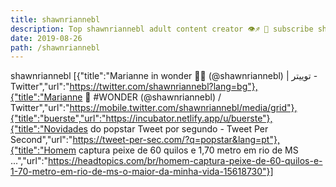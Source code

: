```yaml
---
title: shawnriannebl
description: Top shawnriannebl adult content creator 👁♐️ 👑 subscribe shawnriannebl to my porn site below IG shawnriannebl
date: 2019-08-26
path: /shawnriannebl
---
```


shawnriannebl
[{"title":"Marianne in wonder 🦋🤡 (@shawnriannebl) | توییتر - Twitter","url":"https://twitter.com/shawnriannebl?lang=bg"},{"title":"Marianne 🦋 #WONDER (@shawnriannebl) / Twitter","url":"https://mobile.twitter.com/shawnriannebl/media/grid"},{"title":"buerste","url":"https://incubator.netlify.app/u/buerste"},{"title":"Novidades do popstar Tweet por segundo - Tweet Per Second","url":"https://tweet-per-sec.com/?q=popstar&lang=pt"},{"title":"Homem captura peixe de 60 quilos e 1,70 metro em rio de MS ...","url":"https://headtopics.com/br/homem-captura-peixe-de-60-quilos-e-1-70-metro-em-rio-de-ms-o-maior-da-minha-vida-15618730"}]

